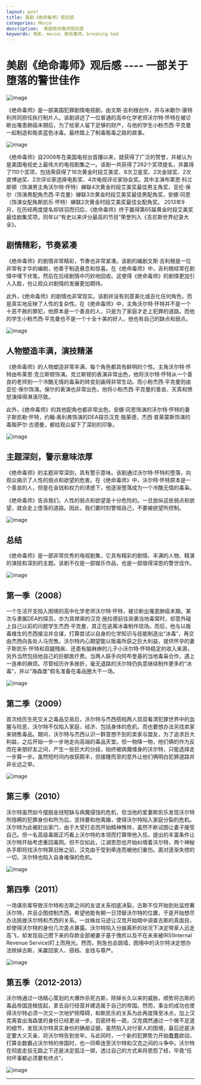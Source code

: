 ```yaml
---
layout: post
title: 美剧《绝命毒师》观后感 
categories: Movie
description:  美剧绝命毒师观后感
keywords: 电影，movie，绝命毒师，breaking bad
---
```


# 美剧《绝命毒师》观后感 ---- 一部关于堕落的警世佳作

![image](https://github.com/weakchen007/aiwv.github.io/assets/58799395/383bff50-f7f3-4a2f-9898-d3854b10bad5)

《绝命毒师》是一部美国犯罪剧情电视剧，由文斯·吉利根创作，并与米歇尔·康特利共同担任执行制片人。该剧讲述了一位普通的高中化学老师沃尔特·怀特在被诊断出罹患肺癌末期后，为了给家人留下足够的财产，与他的学生小粉杰西·平克曼一起制造和贩卖蓝色冰毒。最终踏上了制毒贩毒之路的故事。

![image](https://github.com/weakchen007/aiwv.github.io/assets/58799395/1e9d37a1-90cb-438f-87d8-70f34bcb708b)

《绝命毒师》自2008年在美国电视台首播以来，就获得了广泛的赞誉，并被认为是美国电视史上最伟大的电视剧集之一。该剧一共获得了262个奖项提名，并赢得了110个奖项，包括荣获得了16次黄金时段艾美奖、8次卫星奖、2次金球奖、2次皮博迪奖、2次评论家选择电影奖、4次电视评论家协会奖。其中主演布莱恩·科兰斯顿（饰演男主角沃尔特·怀特）蝉联4次黄金时段艾美奖最佳男主角奖，亚伦·保尔（饰演男配角杰西·平克曼）蝉联3次黄金时段艾美奖最佳男配角奖，安娜·冈恩（饰演女配角斯凯乐·怀特）蝉联2次黄金时段艾美奖最佳女配角奖。 2013年9月，在历经两度提名却铩羽而归后，《绝命毒师》终于赢得第65届黄金时段艾美奖最佳剧集奖项，同年以“有史以来评分最高的节目”荣誉列入《吉尼斯世界纪录大全》。

## 剧情精彩，节奏紧凑

《绝命毒师》的剧情非常精彩，节奏也非常紧凑。该剧的编剧文斯·吉利根是一位非常有才华的编剧，他善于制造悬念和惊喜。在《绝命毒师》中，吉利根经常在剧情中埋下伏笔，然后在后续剧情中巧妙地回收。这使得《绝命毒师》的剧情更加引人入胜，也让观众对剧情的发展更加期待。

此外，《绝命毒师》的剧情也非常现实。该剧并没有刻意美化或丑化任何角色，而是真实地反映了人性的复杂性。在《绝命毒师》中，主角沃尔特·怀特并不是一个十恶不赦的罪犯，他原本是一个善良的人，只是为了家庭才走上犯罪的道路。而他的学生小粉杰西·平克曼也不是一个十全十美的好人，他也有自己的缺点和弱点。

![image](https://github.com/weakchen007/aiwv.github.io/assets/58799395/5343db76-7071-4930-bd3c-24f7ad1142fe)

## 人物塑造丰满，演技精湛

《绝命毒师》的人物塑造非常丰满，每个角色都具有鲜明的个性。主角沃尔特·怀特由布莱恩·克兰斯顿饰演。克兰斯顿的表演非常出色，他将沃尔特·怀特从一个善良的老师到一个冷酷无情的毒枭的转变刻画得非常生动。而小粉杰西·平克曼则由亚伦·保尔饰演。保尔的表演也非常出色，他将小粉杰西·平克曼的善良、天真和愤怒演绎得淋漓尽致。

此外，《绝命毒师》的其他配角也都非常出色。安娜·冈恩饰演的沃尔特·怀特的妻子斯凯勒·怀特，约翰·奥利弗饰演的DEA探员汉克·施莱德，杰西·普莱蒙斯饰演的毒贩萨尔·古德曼，都给观众留下了深刻的印象。

![image](https://github.com/weakchen007/aiwv.github.io/assets/58799395/4afca3ea-2fe5-4c70-932c-c1729c0479fb)

## 主题深刻，警示意味浓厚

《绝命毒师》的主题非常深刻，具有警示意味。该剧通过沃尔特·怀特的堕落，向观众揭示了人性的弱点和欲望的危害。在《绝命毒师》中，沃尔特·怀特原本是一个善良的人，但是在金钱和权力的诱惑下，他逐渐堕落成为一个冷酷无情的毒枭。

《绝命毒师》告诉我们，人性的弱点和欲望是十分危险的。一旦放纵这些弱点和欲望，就会走上堕落的道路。因此，我们要时刻警惕自己，不要被欲望所控制。

![image](https://github.com/weakchen007/aiwv.github.io/assets/58799395/b4a38e18-965e-4aba-ae42-d88cb721c54d)

## 总结

《绝命毒师》是一部非常优秀的电视剧集，它具有精彩的剧情、丰满的人物、精湛的演技和深刻的主题。该剧不仅是一部娱乐作品，也是一部值得深思的警世佳作。

![image](https://github.com/weakchen007/aiwv.github.io/assets/58799395/9e4c33e4-be45-4de2-bc74-1635abc4e7bc)

## 第一季（2008）

一个生活开支陷入困境的高中化学老师沃尔特·怀特，被诊断出罹患肺癌末期。某次与隶属DEA的探员，亦为其襟弟的汉克·施拉德前往突袭当地毒窝时，却意外碰上自己以前的问题学生杰西·平克曼，其正在逃离冰毒制作现场。而后，他与以贩毒维生的杰西接洽并合谋，打算尝试以自身的化学知识与技能制造出“冰毒”，再交由杰西向各处人马兜售。沃尔特内心期望能以贩毒所获之巨大利益，提供怀孕的妻子斯凯乐·怀特和双腿残疾、还患有脑麻痹的儿子小沃尔特·怀特稳定的收入来源，另外当然包括他自己的巨额医疗费。当两人联手向阿布奎基的当地毒枭合作，遇上一连串的麻烦。尽管经历许多挫折，毫无退路的沃尔特仍执意继续制作更多的“冰毒”，并以“海森堡”假名准备在毒品圈大干一场。

![image](https://github.com/weakchen007/aiwv.github.io/assets/58799395/9307475c-8aaf-4e85-a038-c101d1f1d01d)

## 第二季（2009）

首次经历生死交关之毒品交易后，沃尔特与杰西搭档两人双双看清犯罪世界中的血腥与险恶，沃尔特不仅陷入家庭、经济、包括身体的危机，而也要想办法另找卖家来销售毒品。期间，沃尔特与杰西认识一群意想不到的卖家与盟友，为了追求巨大利益，之后开始一步一步地走向高端的毒品天堂。但一物降一物，他们俩的作为反而在亲朋好友之间，产生一些巨大的分歧，始终被病魔缠身的沃尔特，只能选择走一步算一步。虽然短时间内收获颇丰，但接踵而至的意外让他们俩明白犯罪道路并非长远之举。

![image](https://github.com/weakchen007/aiwv.github.io/assets/58799395/5537e01b-7a1c-4a5c-9530-222eec879441)

## 第三季（2010）

沃尔特虽然如今摆脱金钱短缺与病魔侵蚀的危机，但当他的爱妻斯凯乐发现沃尔特所隐瞒的犯罪身份和所为后，坚持要和他离婚，使得沃尔特陷入家庭分裂的危机。沃尔特为此被赶出家门，由于大受打击而开始精神憔悴，虽然不断试图让妻子接受自己。但一名高级毒贩正巧看上沃尔特的本领而打算带他入伍，提出的丰富条件让沃尔特开始考虑重回毒网。但不仅如此，江湖恩怨也开始纠缠着沃尔特，两个神秘杀手即将找沃尔特算旧账之前，汉克由于受到牵连而被他们重伤。面对逐渐失控的一切，沃尔特也陷入自身难保的危机。

![image](https://github.com/weakchen007/aiwv.github.io/assets/58799395/1efdfee0-b71c-4f62-b288-82bc093cb9d4)

## 第四季（2011）

一场谋杀案导致沃尔特和古斯之间的友谊关系彻底决裂，古斯不仅开始到处监控著沃尔特，并且企图控制杰西，希望他能有朝一日顶替沃尔特的位置，于是开始想尽办法挑拨沃尔特和杰西的关系。一丝蛛丝马迹让汉克开始暗中调查古斯的真面目，却使得沃尔特的身份几次差点暴露。沃尔特陷入分崩离析的状况下决定带家人远走高飞，却发现自己攒下来的存款全部被妻子基于愧疚以及不在未来被IRS(Internal Revenue Service)盯上而用光。然而，狗急也会跳墙，困境中的沃尔特决定想办法除掉古斯，来赢回家人、搭档、金钱与尊严。

![image](https://github.com/weakchen007/aiwv.github.io/assets/58799395/bad33f11-7beb-496a-90f7-249eeb1bc868)

## 第五季（2012-2013）

沃尔特通过一场精心策划的大爆炸杀死古斯，除掉长久以来的威胁，顺势将古斯的毒品帝国连根拔起，拿去自行经营并建造属于自己的帝国。然而，事业的成功也使得沃尔特必须一次又一次地铲除障碍，和斯凯乐的关系为此再度降至冰点，加上汉克离查出海森堡的身份已经更进一步。百密终有一疏，汉克偶然通过一个微不足道的细节，发现沃尔特真实身份的确凿证据，虽然陷入对付家人的困境，最后还是决定要大义灭亲、将沃尔特告到坐牢。与此同时，一个新的犯罪势力开始蠢蠢欲动，打算全数霸占沃尔特的帝国时，也一同牵连至沃尔特和汉克之间的斗争中。沃尔特在彻底走投无路之下还是决定孤注一掷，透过自己的方式来将恩怨了结，毕竟“任何坏事都必须要有终点”。

![image](https://github.com/weakchen007/aiwv.github.io/assets/58799395/78963056-2e26-4520-b4ca-ed75240c9e9a)

-------


